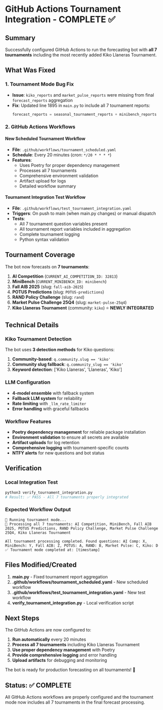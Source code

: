 # GitHub Actions Tournament Integration - COMPLETE ✅

## Summary

Successfully configured GitHub Actions to run the forecasting bot with **all 7 tournaments** including the most recently added Kiko Llaneras Tournament.

## What Was Fixed

### 1. Tournament Mode Bug Fix
- **Issue**: `kiko_reports` and `market_pulse_reports` were missing from final `forecast_reports` aggregation
- **Fix**: Updated line 1895 in `main.py` to include all 7 tournament reports:
  ```python
  forecast_reports = seasonal_tournament_reports + minibench_reports + fall_aib_reports + potus_reports + rand_reports + market_pulse_reports + kiko_reports
  ```

### 2. GitHub Actions Workflows

#### New Scheduled Tournament Workflow
- **File**: `.github/workflows/tournament_scheduled.yaml`
- **Schedule**: Every 20 minutes (cron: `*/20 * * * *`)
- **Features**:
  - Uses Poetry for proper dependency management
  - Processes all 7 tournaments
  - Comprehensive environment validation
  - Artifact upload for logs
  - Detailed workflow summary

#### Tournament Integration Test Workflow
- **File**: `.github/workflows/test_tournament_integration.yaml`
- **Triggers**: On push to main (when main.py changes) or manual dispatch
- **Tests**:
  - All 7 tournament question variables present
  - All tournament report variables included in aggregation
  - Complete tournament logging
  - Python syntax validation

## Tournament Coverage

The bot now forecasts on **7 tournaments**:

1. **AI Competition** (`CURRENT_AI_COMPETITION_ID: 32813`)
2. **MiniBench** (`CURRENT_MINIBENCH_ID: minibench`)
3. **Fall AIB 2025** (slug: `fall-aib-2025`)
4. **POTUS Predictions** (slug: `POTUS-predictions`)
5. **RAND Policy Challenge** (slug: `rand`)
6. **Market Pulse Challenge 25Q4** (slug: `market-pulse-25q4`)
7. **Kiko Llaneras Tournament** (community: `kiko`) ⭐ **NEWLY INTEGRATED**

## Technical Details

### Kiko Tournament Detection
The bot uses **3 detection methods** for Kiko questions:
1. **Community-based**: `q.community.slug == 'kiko'`
2. **Community slug fallback**: `q.community_slug == 'kiko'`
3. **Keyword detection**: ['Kiko Llaneras', 'Llaneras', 'Kiko']

### LLM Configuration
- **4-model ensemble** with fallback system
- **Fallback LLM system** for reliability
- **Rate limiting** with `_llm_rate_limiter`
- **Error handling** with graceful fallbacks

### Workflow Features
- **Poetry dependency management** for reliable package installation
- **Environment validation** to ensure all secrets are available
- **Artifact uploads** for log retention
- **Comprehensive logging** with tournament-specific counts
- **NTFY alerts** for new questions and bot status

## Verification

### Local Integration Test
```bash
python3 verify_tournament_integration.py
# Result: ✅ PASS - All 7 tournaments properly integrated
```

### Expected Workflow Output
```
🚀 Running tournament mode...
🎯 Processing all 7 tournaments: AI Competition, MiniBench, Fall AIB 2025, POTUS Predictions, RAND Policy Challenge, Market Pulse Challenge 25Q4, Kiko Llaneras Tournament

All tournament processing completed. Found questions: AI Comp: X, MiniBench: Y, Fall AIB: Z, POTUS: A, RAND: B, Market Pulse: C, Kiko: D
✅ Tournament mode completed at: [timestamp]
```

## Files Modified/Created

1. **main.py** - Fixed tournament report aggregation
2. **.github/workflows/tournament_scheduled.yaml** - New scheduled workflow
3. **.github/workflows/test_tournament_integration.yaml** - New test workflow
4. **verify_tournament_integration.py** - Local verification script

## Next Steps

The GitHub Actions are now configured to:
1. **Run automatically** every 20 minutes
2. **Process all 7 tournaments** including Kiko Llaneras Tournament
3. **Use proper dependency management** with Poetry
4. **Provide comprehensive logging** and error handling
5. **Upload artifacts** for debugging and monitoring

The bot is ready for production forecasting on all tournaments! 🎉

## Status: ✅ COMPLETE

All GitHub Actions workflows are properly configured and the tournament mode now includes all 7 tournaments in the final forecast processing.